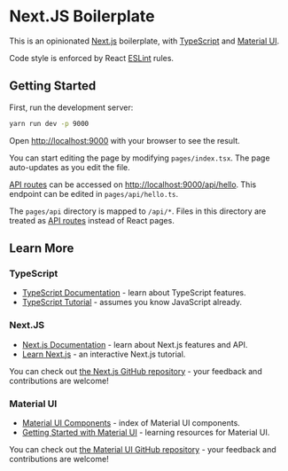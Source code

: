 # Next.JS Boilerplate

This is an opinionated [Next.js](https://nextjs.org/) boilerplate, with [TypeScript](https://www.typescriptlang.org/) and [Material UI](https://mui.com/).

Code style is enforced by React [ESLint](https://eslint.org/) rules.

## Getting Started

First, run the development server:

```bash
yarn run dev -p 9000
```

Open [http://localhost:9000](http://localhost:9000) with your browser to see the result.

You can start editing the page by modifying `pages/index.tsx`. The page auto-updates as you edit the file.

[API routes](https://nextjs.org/docs/api-routes/introduction) can be accessed on [http://localhost:9000/api/hello](http://localhost:9000/api/hello). This endpoint can be edited in `pages/api/hello.ts`.

The `pages/api` directory is mapped to `/api/*`. Files in this directory are treated as [API routes](https://nextjs.org/docs/api-routes/introduction) instead of React pages.

## Learn More

### TypeScript

- [TypeScript Documentation](https://www.typescriptlang.org/docs/) - learn about TypeScript features.
- [TypeScript Tutorial](https://www.typescripttutorial.net/) - assumes you know JavaScript already.

### Next.JS

- [Next.js Documentation](https://nextjs.org/docs) - learn about Next.js features and API.
- [Learn Next.js](https://nextjs.org/learn) - an interactive Next.js tutorial.

You can check out [the Next.js GitHub repository](https://github.com/vercel/next.js/) - your feedback and contributions are welcome!

### Material UI

- [Material UI Components](https://mui.com/material-ui/) - index of Material UI components.
- [Getting Started with Material UI](https://mui.com/material-ui/getting-started/learn/) - learning resources for Material UI.

You can check out [the Material UI GitHub repository](https://github.com/mui/material-ui) - your feedback and contributions are welcome!
